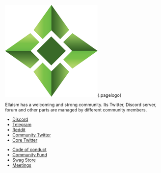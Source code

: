 ![Logo](/uploads/logo.png "Logo"){.pagelogo}
<!-- TITLE: Community -->
<!-- SUBTITLE: Ellaism - A stable network with no premine and no dev fees -->

Ellaism has a welcoming and strong community. Its Twitter, Discord server, forum and other
parts are managed by different community members.

* [Discord](https://discord.gg/gz9tURY)
* [Telegram](https://t.me/ellaismcoin)
* [Reddit](https://www.reddit.com/r/ellaism/)
* [Community Twitter](https://twitter.com/EllaismProject)
* [Core Twitter](https://twitter.com/EllaismCore)

- [Code of conduct](code-of-conduct)
- [Community Fund](communiti-fund)
- [Swag Store](swag-store)
- [Meetings](meetings)
